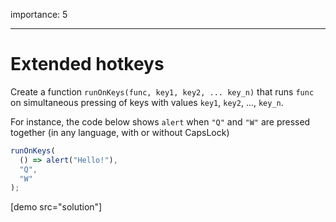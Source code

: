 importance: 5

---

# Extended hotkeys

Create a function `runOnKeys(func, key1, key2, ... key_n)` that runs `func` on simultaneous pressing of keys with values `key1`, `key2`, ..., `key_n`.

For instance, the code below shows `alert` when `"Q"` and `"W"` are pressed together (in any language, with or without CapsLock)

```js no-beautify
runOnKeys(
  () => alert("Hello!"),
  "Q",
  "W"
);
```

[demo src="solution"]
